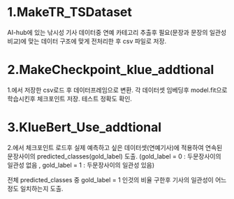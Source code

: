 # 1.MakeTR_TSDataset

AI-hub에 있는 낚시성 기사 데이터중 연예 카테고리 추출후 필요(문장과 문장의 일관성 비교)에 맞는 데이터 구조에 맞게 전처리한 후 csv 파일로 저장.

# 2.MakeCheckpoint_klue_addtional

1.에서 저장한 csv로드 후 데이터프레임으로 변환.
각 데이터셋 임베딩후 model.fit으로 학습시킨후 체크포인트 저장.
테스트 정확도 확인.

# 3.KlueBert_Use_addtional

2.에서 체크포인트 로드후 실제 예측하고 싶은 데이터셋(연예기사)에 적용하여
연속된 문장사이의 predicted_classes(gold_label) 도출.
(gold_label = 0 : 두문장사이의 일관성 없음 ,
 gold_label = 1 : 두문장사이의 일관성 있음)

전체 predicted_classes 중 gold_label = 1 인것의 비율 구한후
기사의 일관성이 어느정도 일치하는지 도출.

